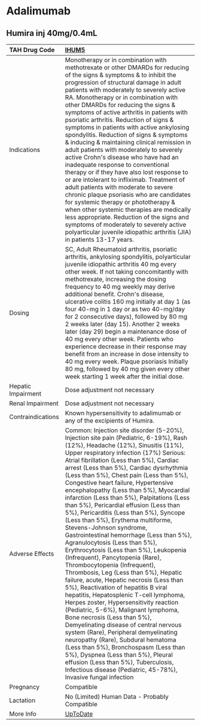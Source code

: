 # Adalimumab

## Humira inj 40mg/0.4mL

| TAH Drug Code      | [IHUM5](https://www.tahsda.org.tw/drugs/hissearch.php?drug_code=IHUM5)                                                                                                                                                                                                                                                                                                                                                                                                                                                                                                                                                                                                                                                                                                                                                                                                                                                                                                                                                                                                                                                                                                                                                                                                                                                                                                              |
|:-------------------|:------------------------------------------------------------------------------------------------------------------------------------------------------------------------------------------------------------------------------------------------------------------------------------------------------------------------------------------------------------------------------------------------------------------------------------------------------------------------------------------------------------------------------------------------------------------------------------------------------------------------------------------------------------------------------------------------------------------------------------------------------------------------------------------------------------------------------------------------------------------------------------------------------------------------------------------------------------------------------------------------------------------------------------------------------------------------------------------------------------------------------------------------------------------------------------------------------------------------------------------------------------------------------------------------------------------------------------------------------------------------------------|
| Indications        | Monotherapy or in combination with methotrexate or other DMARDs for reducing of the signs & symptoms & to inhibit the progression of structural damage in adult patients with moderately to severely active RA. Monotherapy or in combination with other DMARDs for reducing the signs & symptoms of active arthritis in patients with psoriatic arthritis. Reduction of signs & symptoms in patients with active ankylosing spondylitis. Reduction of signs & symptoms & inducing & maintaining clinical remission in adult patients with moderately to severely active Crohn's disease who have had an inadequate response to conventional therapy or if they have also lost response to or are intolerant to infliximab. Treatment of adult patients with moderate to severe chronic plaque psoriasis who are candidates for systemic therapy or phototherapy & when other systemic therapies are medically less appropriate. Reduction of the signs and symptoms of moderately to severely active polyarticular juvenile idiopathic arthritis (JIA) in patients 13-17 years.                                                                                                                                                                                                                                                                                                    |
| Dosing             | SC, Adult Rheumatoid arthritis, psoriatic arthritis, ankylosing spondylitis, polyarticular juvenile idiopathic arthritis 40 mg every other week. If not taking concomitantly with methotrexate, increasing the dosing frequency to 40 mg weekly may derive additional benefit. Crohn's disease, ulcerative colitis 160 mg initially at day 1 (as four 40-mg in 1 day or as two 40-mg/day for 2 consecutive days), followed by 80 mg 2 weeks later (day 15). Another 2 weeks later (day 29) begin a maintenance dose of 40 mg every other week. Patients who experience decrease in their response may benefit from an increase in dose intensity to 40 mg every week. Plaque psoriasis Initially 80 mg, followed by 40 mg given every other week starting 1 week after the initial dose.                                                                                                                                                                                                                                                                                                                                                                                                                                                                                                                                                                                            |
| Hepatic Impairment | Dose adjustment not necessary                                                                                                                                                                                                                                                                                                                                                                                                                                                                                                                                                                                                                                                                                                                                                                                                                                                                                                                                                                                                                                                                                                                                                                                                                                                                                                                                                       |
| Renal Impairment   | Dose adjustment not necessary                                                                                                                                                                                                                                                                                                                                                                                                                                                                                                                                                                                                                                                                                                                                                                                                                                                                                                                                                                                                                                                                                                                                                                                                                                                                                                                                                       |
| Contraindications  | Known hypersensitivity to adalimumab or any of the excipients of Humira.                                                                                                                                                                                                                                                                                                                                                                                                                                                                                                                                                                                                                                                                                                                                                                                                                                                                                                                                                                                                                                                                                                                                                                                                                                                                                                            |
| Adverse Effects    | Common: Injection site disorder (5-20%), Injection site pain (Pediatric, 6-19%), Rash (12%), Headache (12%), Sinusitis (11%), Upper respiratory infection (17%) Serious: Atrial fibrillation (Less than 5%), Cardiac arrest (Less than 5%), Cardiac dysrhythmia (Less than 5%), Chest pain (Less than 5%), Congestive heart failure, Hypertensive encephalopathy (Less than 5%), Myocardial infarction (Less than 5%), Palpitations (Less than 5%), Pericardial effusion (Less than 5%), Pericarditis (Less than 5%), Syncope (Less than 5%), Erythema multiforme, Stevens-Johnson syndrome, Gastrointestinal hemorrhage (Less than 5%), Agranulocytosis (Less than 5%), Erythrocytosis (Less than 5%), Leukopenia (Infrequent), Pancytopenia (Rare), Thrombocytopenia (Infrequent), Thrombosis, Leg (Less than 5%), Hepatic failure, acute, Hepatic necrosis (Less than 5%), Reactivation of hepatitis B viral hepatitis, Hepatosplenic T-cell lymphoma, Herpes zoster, Hypersensitivity reaction (Pediatric, 5-6%), Malignant lymphoma, Bone necrosis (Less than 5%), Demyelinating disease of central nervous system (Rare), Peripheral demyelinating neuropathy (Rare), Subdural hematoma (Less than 5%), Bronchospasm (Less than 5%), Dyspnea (Less than 5%), Pleural effusion (Less than 5%), Tuberculosis, Infectious disease (Pediatric, 45-78%), Invasive fungal infection |
| Pregnancy          | Compatible                                                                                                                                                                                                                                                                                                                                                                                                                                                                                                                                                                                                                                                                                                                                                                                                                                                                                                                                                                                                                                                                                                                                                                                                                                                                                                                                                                          |
| Lactation          | No (Limited) Human Data - Probably Compatible                                                                                                                                                                                                                                                                                                                                                                                                                                                                                                                                                                                                                                                                                                                                                                                                                                                                                                                                                                                                                                                                                                                                                                                                                                                                                                                                       |
| More Info          | [UpToDate](https://www.uptodate.com/contents/adalimumab-drug-information)                                                                                                                                                                                                                                                                                                                                                                                                                                                                                                                                                                                                                                                                                                                                                                                                                                                                                                                                                                                                                                                                                                                                                                                                                                                                                                           |

